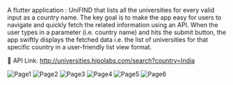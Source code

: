 A flutter application : UniFIND that lists all the universities for every valid input as a country name. The key goal is to make the app easy for users to navigate and quickly fetch the related information using an API. When the user types in a parameter (i.e. country name) and hits the submit button, the app swiftly displays the fetched data i.e. the list of universities for that specific country in a user-friendly list view format.

🔗 API Link: http://universities.hipolabs.com/search?country=India

![Page1](https://github.com/swastikajoshi/AppDevCohort1.0_Task2/assets/98214598/d9397df2-00a1-4cc1-89f2-d8c02ff9275e)
![Page2](https://github.com/swastikajoshi/AppDevCohort1.0_Task2/assets/98214598/882f6e5f-b833-4f4d-8933-34987c0cb81b)
![Page3](https://github.com/swastikajoshi/AppDevCohort1.0_Task2/assets/98214598/c0a52a94-d289-4743-9bea-86d511b57ded)
![Page4](https://github.com/swastikajoshi/AppDevCohort1.0_Task2/assets/98214598/e4681a36-1cf9-4d79-8ec0-51d2fc82b7e0)
![Page5](https://github.com/swastikajoshi/AppDevCohort1.0_Task2/assets/98214598/4ca68e9c-5f82-4735-bd89-851eea6fac80)
![Page6](https://github.com/swastikajoshi/AppDevCohort1.0_Task2/assets/98214598/ead31e89-0dc3-4ddf-9422-31558e1f4cae)






